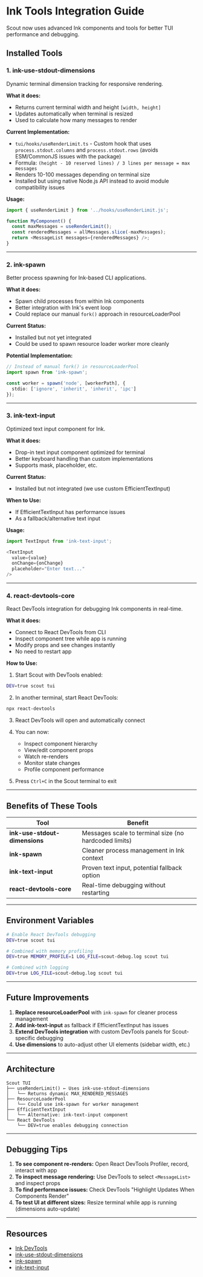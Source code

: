# Ink Tools Integration Guide

Scout now uses advanced Ink components and tools for better TUI performance and debugging.

## Installed Tools

### 1. **ink-use-stdout-dimensions**
Dynamic terminal dimension tracking for responsive rendering.

**What it does:**
- Returns current terminal width and height `[width, height]`
- Updates automatically when terminal is resized
- Used to calculate how many messages to render

**Current Implementation:**
- `tui/hooks/useRenderLimit.ts` - Custom hook that uses `process.stdout.columns` and `process.stdout.rows` (avoids ESM/CommonJS issues with the package)
- Formula: `(height - 10 reserved lines) / 3 lines per message = max messages`
- Renders 10-100 messages depending on terminal size
- Installed but using native Node.js API instead to avoid module compatibility issues

**Usage:**
```typescript
import { useRenderLimit } from '../hooks/useRenderLimit.js';

function MyComponent() {
  const maxMessages = useRenderLimit();
  const renderedMessages = allMessages.slice(-maxMessages);
  return <MessageList messages={renderedMessages} />;
}
```

---

### 2. **ink-spawn**
Better process spawning for Ink-based CLI applications.

**What it does:**
- Spawn child processes from within Ink components
- Better integration with Ink's event loop
- Could replace our manual `fork()` approach in resourceLoaderPool

**Current Status:**
- Installed but not yet integrated
- Could be used to spawn resource loader worker more cleanly

**Potential Implementation:**
```typescript
// Instead of manual fork() in resourceLoaderPool
import spawn from 'ink-spawn';

const worker = spawn('node', [workerPath], {
  stdio: ['ignore', 'inherit', 'inherit', 'ipc']
});
```

---

### 3. **ink-text-input**
Optimized text input component for Ink.

**What it does:**
- Drop-in text input component optimized for terminal
- Better keyboard handling than custom implementations
- Supports mask, placeholder, etc.

**Current Status:**
- Installed but not integrated (we use custom EfficientTextInput)

**When to Use:**
- If EfficientTextInput has performance issues
- As a fallback/alternative text input

**Usage:**
```typescript
import TextInput from 'ink-text-input';

<TextInput
  value={value}
  onChange={onChange}
  placeholder="Enter text..."
/>
```

---

### 4. **react-devtools-core**
React DevTools integration for debugging Ink components in real-time.

**What it does:**
- Connect to React DevTools from CLI
- Inspect component tree while app is running
- Modify props and see changes instantly
- No need to restart app

**How to Use:**

1. Start Scout with DevTools enabled:
```bash
DEV=true scout tui
```

2. In another terminal, start React DevTools:
```bash
npx react-devtools
```

3. React DevTools will open and automatically connect
4. You can now:
   - Inspect component hierarchy
   - View/edit component props
   - Watch re-renders
   - Monitor state changes
   - Profile component performance

5. Press `Ctrl+C` in the Scout terminal to exit

---

## Benefits of These Tools

| Tool | Benefit |
|------|---------|
| **ink-use-stdout-dimensions** | Messages scale to terminal size (no hardcoded limits) |
| **ink-spawn** | Cleaner process management in Ink context |
| **ink-text-input** | Proven text input, potential fallback option |
| **react-devtools-core** | Real-time debugging without restarting |

---

## Environment Variables

```bash
# Enable React DevTools debugging
DEV=true scout tui

# Combined with memory profiling
DEV=true MEMORY_PROFILE=1 LOG_FILE=scout-debug.log scout tui

# Combined with logging
DEV=true LOG_FILE=scout-debug.log scout tui
```

---

## Future Improvements

1. **Replace resourceLoaderPool** with `ink-spawn` for cleaner process management
2. **Add ink-text-input** as fallback if EfficientTextInput has issues
3. **Extend DevTools integration** with custom DevTools panels for Scout-specific debugging
4. **Use dimensions** to auto-adjust other UI elements (sidebar width, etc.)

---

## Architecture

```
Scout TUI
├── useRenderLimit() ← Uses ink-use-stdout-dimensions
│   └── Returns dynamic MAX_RENDERED_MESSAGES
├── ResourceLoaderPool
│   └── Could use ink-spawn for worker management
├── EfficientTextInput
│   └── Alternative: ink-text-input component
└── React DevTools
    └── DEV=true enables debugging connection
```

---

## Debugging Tips

1. **To see component re-renders:** Open React DevTools Profiler, record, interact with app
2. **To inspect message rendering:** Use DevTools to select `<MessageList>` and inspect props
3. **To find performance issues:** Check DevTools "Highlight Updates When Components Render"
4. **To test UI at different sizes:** Resize terminal while app is running (dimensions auto-update)

---

## Resources

- [Ink DevTools](https://github.com/vadimdemedes/ink#react-devtools)
- [ink-use-stdout-dimensions](https://github.com/cameronhunter/ink-monorepo/tree/master/packages/ink-use-stdout-dimensions)
- [ink-spawn](https://github.com/kraenhansen/ink-spawn)
- [ink-text-input](https://github.com/vadimdemedes/ink-text-input)
